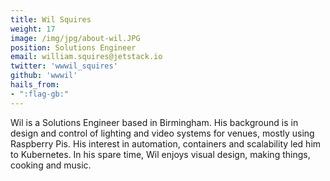```yaml
---
title: Wil Squires
weight: 17
image: /img/jpg/about-wil.JPG
position: Solutions Engineer
email: william.squires@jetstack.io
twitter: 'wwwil_squires'
github: 'wwwil'
hails_from:
- ":flag-gb:"
---
```


Wil is a Solutions Engineer based in Birmingham. His background is in design and control of lighting and video systems for venues, mostly using Raspberry Pis. His interest in automation, containers and scalability led him to Kubernetes. In his spare time, Wil enjoys visual design, making things, cooking and music.
